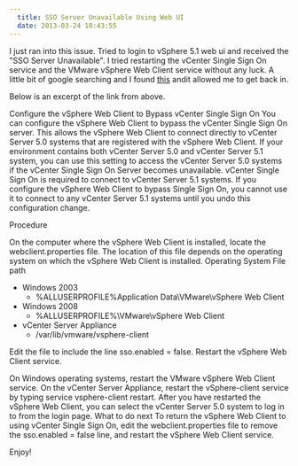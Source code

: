```yaml
---
  title: SSO Server Unavailable Using Web UI
  date: 2013-03-24 10:43:55
---
```


I just ran into this issue. Tried to login to vSphere 5.1 web ui and
received the "SSO Server Unavailable". I tried restarting the vCenter
Single Sign On service and the VMware vSphere Web Client service without
any luck. A little bit of google searching and I found [this](http://pubs.vmware.com/vsphere-51/index.jsp?topic=%2Fcom.vmware.vsphere.vcenterhost.doc%2FGUID-321AB042-4F88-4A45-8FB2-36A343DFB6AB.html "http\://pubs.vmware.com/vsphere-51/index.jsp?topic=%2Fcom.vmware.vsphere.vcenterhost.doc%2FGUID-321AB042-4F88-4A45-8FB2-36A343DFB6AB.html") andit allowed me to get back in.

Below is an excerpt of the link from above.

Configure the vSphere Web Client to Bypass vCenter Single Sign On
You can configure the vSphere Web Client to bypass the vCenter Single
Sign On server. This allows the vSphere Web Client to connect directly
to vCenter Server 5.0 systems that are registered with the vSphere Web
Client.
If your environment contains both vCenter Server 5.0 and vCenter Server
5.1 system, you can use this setting to access the vCenter Server 5.0
systems if the vCenter Single Sign On Server becomes unavailable.
vCenter Single Sign On is required to connect to vCenter Server 5.1
systems. If you configure the vSphere Web Client to bypass Single Sign
On, you cannot use it to connect to any vCenter Server 5.1 systems until
you undo this configuration change.

Procedure

On the computer where the vSphere Web Client is installed, locate the
webclient.properties file. The location of this file depends on the
operating system on which the vSphere Web Client is installed.
Operating System File path

-   Windows 2003
    -   %ALLUSERPROFILE%Application Data\\VMware\\vSphere Web Client
-   Windows 2008
    -   %ALLUSERPROFILE%\\VMware\\vSphere Web Client
-   vCenter Server Appliance
    -   /var/lib/vmware/vsphere-client

Edit the file to include the line sso.enabled = false.
Restart the vSphere Web Client service.

On Windows operating systems, restart the VMware vSphere Web Client
service.
On the vCenter Server Appliance, restart the vSphere-client service by
typing service vsphere-client restart.
After you have restarted the vSphere Web Client, you can select the
vCenter Server 5.0 system to log in to from the login page.
What to do next
To return the vSphere Web Client to using vCenter Single Sign On, edit
the webclient.properties file to remove the sso.enabled = false line,
and restart the vSphere Web Client service.

Enjoy!
